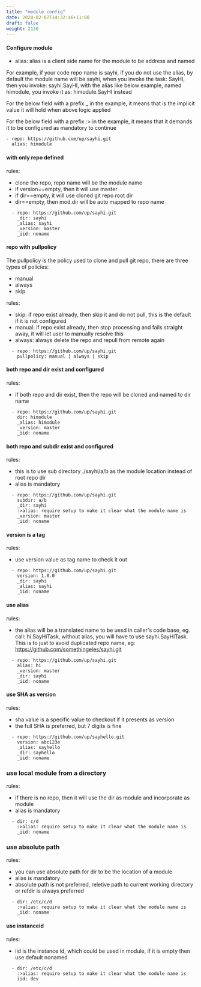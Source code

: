```yaml
---
title: "module config"
date: 2020-02-07T14:32:46+11:00
draft: false
weight: 2130
---
```


#### Configure module

* alias: alias is a client side name for the module to be address and named

For example, if your code repo name is sayhi, if you do not use the alias, by default the module name will be sayhi, when you invoke the task: SayHI, then you invoke: sayhi.SayHI, with the alias like below example, named himodule, you invoke it as: himodule.SayHI instead  

For the below field with a prefix _ in the example, it means that is the implicit value it will hold when above logic applied

For the below field with a prefix :> in the example, it means that it demands it to be configured as mandatory to continue

```
- repo: https://github.com/up/sayhi.git
  alias: himodule
```

#### with only repo defined

rules:

* clone the repo, repo name will be the module name
* if version==empty, then it will use master
* if dir==empty, it will use cloned git repo root dir
* dir==empty, then mod.dir will be auto mapped to repo name


```
  - repo: https://github.com/up/sayhi.git
    _dir: sayhi
    _alias: sayhi
    _version: master
    _iid: noname
```

#### repo with pullpolicy

The pullpolicy is the policy used to clone and pull git repo, there are three types of policies:

* manual
* always
* skip

rules:

* skip: if repo exist already, then skip it and do not pull, this is the default if it is not configured
* manual: if repo exist already, then stop processing and fails straight away, it will let user to manually resolve this
* always: always delete the repo and repull from remote again

```
  - repo: https://github.com/up/sayhi.git
    pullpolicy: manual | always | skip
```    

#### both repo and dir exist and configured

rules:

* if both repo and dir exist, then the repo will be cloned and named to dir name

```
  - repo: https://github.com/up/sayhi.git
    dir: himodule
    _alias: himodule
    _version: master
    _iid: noname
```

#### both repo and subdir exist and configured

rules:

* this is to use sub directory ./sayhi/a/b as the module location instead of root repo dir
* alias is mandatory

```
  - repo: https://github.com/up/sayhi.git
    subdir: a/b
    _dir: sayhi
    :>alias: require setup to make it clear what the module name is
    _version: master
    _iid: noname
```

#### version is a tag
    
rules:

* use version value as tag name to check it out

```
  - repo: https://github.com/up/sayhi.git
    version: 1.0.0
    _dir: sayhi
    _alias: sayhi
    _iid: noname
```

#### use alias

rules:

* the alias will be a translated name to be uesd in caller's code base, eg. call: hi.SayHiTask, without alias, you will have to use sayhi.SayHiTask. This is to just to avoid duplicated repo name, eg: https://github.com/somethingeles/sayhi.git

```
  - repo: https://github.com/up/sayhi.git
    alias: hi
    _version: master
    _dir: sayhi
    _iid: noname
```

#### use SHA as version

rules:

* sha value is a specific value to checkout if it presents as version
* the full SHA is preferred, but 7 digits is fine

```
  - repo: https://github.com/up/sayhello.git
    version: abc123e
    _alias: sayhello
    _dir: sayhello
    _iid: noname
```

### use local module from a directory

rules:

* if there is no repo, then it will use the dir as module and incorporate as module
* alias is mandatory

```  
  - dir: c/d
    :>alias: require setup to make it clear what the module name is
    _iid: noname
```

### use absolute path

rules:

* you can use absolute path for dir to be the location of a module
* alias is mandatory
* absolute path is not preferred, reletive path to current working directory or refdir is always preferred

```
  - dir: /etc/c/d
    :>alias: require setup to make it clear what the module name is
    _iid: noname
```

#### use instanceid

rules:

* iid is the instance id, which could be used in module, if it is empty then use default nonamed

```
  - dir: /etc/c/d
    :>alias: require setup to make it clear what the module name is
    iid: dev
```
